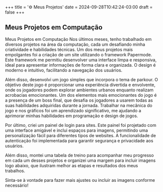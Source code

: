 +++
title = '⚙️ Meus Projetos'
date = 2024-09-28T10:42:24-03:00
draft = false
+++

## Meus Projetos em Computação

Meus Projetos em Computação
Nos últimos meses, tenho trabalhado em diversos projetos na área da computação, cada um desafiando minha criatividade e habilidades técnicas. Um dos meus projetos mais empolgantes foi a criação de um site utilizando o framework Papermode. Este framework me permitiu desenvolver uma interface limpa e responsiva, ideal para apresentar informações de forma clara e organizada. O design é moderno e intuitivo, facilitando a navegação dos usuários.

Além disso, desenvolvi um jogo simples que incorpora o tema de parkour. O objetivo deste jogo é proporcionar uma experiência divertida e envolvente, onde os jogadores podem explorar ambientes urbanos enquanto realizam acrobacias emocionantes. Um dos elementos mais emocionantes do jogo é a presença de um boss final, que desafia os jogadores a usarem todas as suas habilidades adquiridas durante a jornada. Trabalhar na mecânica do jogo e nos gráficos foi um aprendizado significativo, me ajudando a aprimorar minhas habilidades em programação e design de jogos.

Por último, criei um painel de login para sites. Este painel foi projetado com uma interface amigável e inclui espaços para imagens, permitindo uma personalização fácil para diferentes tipos de websites. A funcionalidade de autenticação foi implementada para garantir segurança e privacidade aos usuários.

Além disso, montei uma tabela de treino para acompanhar meu progresso em cada um desses projetos e organizei uma margem para incluir imagens logo abaixo, que ilustram melhor as etapas e resultados dos meus trabalhos.

Sinta-se à vontade para fazer mais ajustes ou incluir as imagens conforme necessário!
